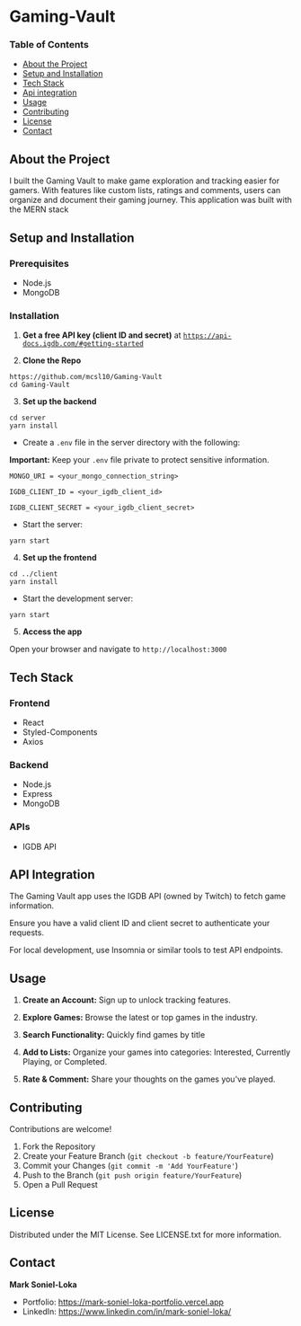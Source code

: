 # Gaming-Vault

### Table of Contents 

- [About the Project](#about-the-project)
- [Setup and Installation](#setup-and-installation)
- [Tech Stack](#tech-stack)
- [Api integration](#api-integration)
- [Usage](#usage)
- [Contributing](#contributing)
- [License](#license)
- [Contact](#contact)


## About the Project 

I built the Gaming Vault to make game exploration and tracking easier for gamers. With features like custom lists, ratings and comments, users can organize and document their gaming journey. This application was built with the MERN stack

## Setup and Installation 

### Prerequisites 

- Node.js
- MongoDB

### Installation

1. **Get a free API key (client ID and secret)** at [`https://api-docs.igdb.com/#getting-started`](https://api-docs.igdb.com/#getting-started)

2. **Clone the Repo** 
```
https://github.com/mcsl10/Gaming-Vault
cd Gaming-Vault
```

3. **Set up the backend**
```
cd server
yarn install
```
- Create a `.env` file in the server directory with the following: 

**Important:** Keep your `.env` file private to protect sensitive information.

```
MONGO_URI = <your_mongo_connection_string>   

IGDB_CLIENT_ID = <your_igdb_client_id>  

IGDB_CLIENT_SECRET = <your_igdb_client_secret>  
```

- Start the server: 
```
yarn start
```

4. **Set up the frontend**
```
cd ../client
yarn install
```

- Start the development server: 
```
yarn start
```

5. **Access the app**

Open your browser and navigate to `http://localhost:3000`

## Tech Stack

### Frontend

- React
- Styled-Components 
- Axios

### Backend

- Node.js
- Express
- MongoDB

### APIs

- IGDB API


## API Integration

The Gaming Vault app uses the IGDB API (owned by Twitch) to fetch game information. 

Ensure you have a valid client ID and client secret to authenticate your requests. 

For local development, use Insomnia or similar tools to test API endpoints. 

## Usage 

1. **Create an Account:** Sign up to unlock tracking features. 

2. **Explore Games:** Browse the latest or top games in the industry. 

3. **Search Functionality:** Quickly find games by title

4. **Add to Lists:** Organize your games into categories: Interested, Currently Playing, or Completed. 

5. **Rate & Comment:** Share your thoughts on the games you've played.

<!-- ## Roadmap  -->

## Contributing 

Contributions are welcome! 

1. Fork the Repository 
2. Create your Feature Branch (`git checkout -b feature/YourFeature`)
3. Commit your Changes (`git commit -m 'Add YourFeature'`)
4. Push to the Branch (`git push origin feature/YourFeature`)
5. Open a Pull Request 

## License 

Distributed under the MIT License. See LICENSE.txt for more information.

## Contact 

**Mark Soniel-Loka** 

- Portfolio: https://mark-soniel-loka-portfolio.vercel.app
- LinkedIn: https://www.linkedin.com/in/mark-soniel-loka/



